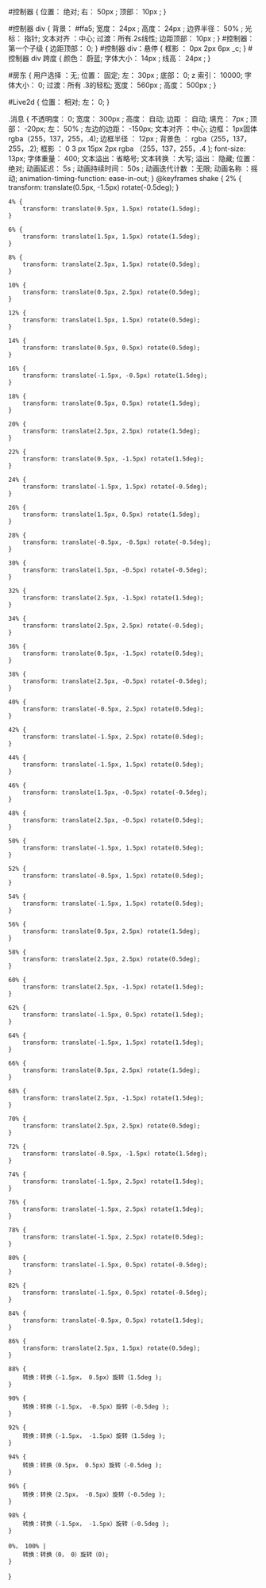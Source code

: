 #控制器 {
    位置： 绝对;
    右： 50px ;
    顶部： 10px ;
}

#控制器 div {
    背景：  #ffa5;
    宽度： 24px ;
    高度： 24px ;
    边界半径： 50% ;
    光标： 指针;
    文本对齐 ：中心;
    过渡：所有.2s线性;
    边距顶部： 10px ;
}
#控制器：第一个子级 {
    边距顶部： 0;
}
#控制器 div：悬停 {
    框影 ： 0px  2px  6px   _c;
}
#控制器 div 跨度 {
    颜色： 蔚蓝;
    字体大小： 14px ;
    线高： 24px ;
}

#房东 {
    用户选择 ：无;
    位置： 固定;
    左： 30px ;
    底部： 0;
    z 索引： 10000;
    字体大小： 0;
    过渡：所有 .3的轻松;
    宽度： 560px ;
    高度： 500px ;
}

#Live2d {
    位置： 相对;
    左： 0;
}

.消息 {
    不透明度： 0;
    宽度： 300px ;
    高度： 自动;
    边距 ： 自动;
    填充： 7px ;
    顶部： -20px;
    左： 50% ;
    左边的边距： -150px;
    文本对齐 ：中心;
    边框： 1px固体rgba（255，137，255，.4);
    边框半径 ： 12px ;
    背景色 ： rgba（255，137，255，.2);
    框影 ： 0 3 px  15px  2px rgba  （255，137，255，.4 );
    font-size: 13px;
    字体重量： 400;
    文本溢出：省略号;
    文本转换 ：大写;
    溢出： 隐藏;
    位置： 绝对;
    动画延迟： 5s ;
    动画持续时间： 50s ;
    动画迭代计数 ：无限;
    动画名称 ：摇动;
    animation-timing-function: ease-in-out;
}
@keyframes shake {
    2% {
        transform: translate(0.5px, -1.5px) rotate(-0.5deg);
    }

    4% {
        transform: translate(0.5px, 1.5px) rotate(1.5deg);
    }

    6% {
        transform: translate(1.5px, 1.5px) rotate(1.5deg);
    }

    8% {
        transform: translate(2.5px, 1.5px) rotate(0.5deg);
    }

    10% {
        transform: translate(0.5px, 2.5px) rotate(0.5deg);
    }

    12% {
        transform: translate(1.5px, 1.5px) rotate(0.5deg);
    }

    14% {
        transform: translate(0.5px, 0.5px) rotate(0.5deg);
    }

    16% {
        transform: translate(-1.5px, -0.5px) rotate(1.5deg);
    }

    18% {
        transform: translate(0.5px, 0.5px) rotate(1.5deg);
    }

    20% {
        transform: translate(2.5px, 2.5px) rotate(1.5deg);
    }

    22% {
        transform: translate(0.5px, -1.5px) rotate(1.5deg);
    }

    24% {
        transform: translate(-1.5px, 1.5px) rotate(-0.5deg);
    }

    26% {
        transform: translate(1.5px, 0.5px) rotate(1.5deg);
    }

    28% {
        transform: translate(-0.5px, -0.5px) rotate(-0.5deg);
    }

    30% {
        transform: translate(1.5px, -0.5px) rotate(-0.5deg);
    }

    32% {
        transform: translate(2.5px, -1.5px) rotate(1.5deg);
    }

    34% {
        transform: translate(2.5px, 2.5px) rotate(-0.5deg);
    }

    36% {
        transform: translate(0.5px, -1.5px) rotate(0.5deg);
    }

    38% {
        transform: translate(2.5px, -0.5px) rotate(-0.5deg);
    }

    40% {
        transform: translate(-0.5px, 2.5px) rotate(0.5deg);
    }

    42% {
        transform: translate(-1.5px, 2.5px) rotate(0.5deg);
    }

    44% {
        transform: translate(-1.5px, 1.5px) rotate(0.5deg);
    }

    46% {
        transform: translate(1.5px, -0.5px) rotate(-0.5deg);
    }

    48% {
        transform: translate(2.5px, -0.5px) rotate(0.5deg);
    }

    50% {
        transform: translate(-1.5px, 1.5px) rotate(0.5deg);
    }

    52% {
        transform: translate(-0.5px, 1.5px) rotate(0.5deg);
    }

    54% {
        transform: translate(-1.5px, 1.5px) rotate(0.5deg);
    }

    56% {
        transform: translate(0.5px, 2.5px) rotate(1.5deg);
    }

    58% {
        transform: translate(2.5px, 2.5px) rotate(0.5deg);
    }

    60% {
        transform: translate(2.5px, -1.5px) rotate(1.5deg);
    }

    62% {
        transform: translate(-1.5px, 0.5px) rotate(1.5deg);
    }

    64% {
        transform: translate(-1.5px, 1.5px) rotate(1.5deg);
    }

    66% {
        transform: translate(0.5px, 2.5px) rotate(1.5deg);
    }

    68% {
        transform: translate(2.5px, -1.5px) rotate(1.5deg);
    }

    70% {
        transform: translate(2.5px, 2.5px) rotate(0.5deg);
    }

    72% {
        transform: translate(-0.5px, -1.5px) rotate(1.5deg);
    }

    74% {
        transform: translate(-1.5px, 2.5px) rotate(1.5deg);
    }

    76% {
        transform: translate(-1.5px, 2.5px) rotate(1.5deg);
    }

    78% {
        transform: translate(-1.5px, 2.5px) rotate(0.5deg);
    }

    80% {
        transform: translate(-1.5px, 0.5px) rotate(-0.5deg);
    }

    82% {
        transform: translate(-1.5px, 0.5px) rotate(-0.5deg);
    }

    84% {
        transform: translate(-0.5px, 0.5px) rotate(1.5deg);
    }

    86% {
        transform: translate(2.5px, 1.5px) rotate(0.5deg);
    }

    88% {
        转换：转换（-1.5px， 0.5px）旋转（1.5deg );
    }

    90% {
        转换：转换（-1.5px， -0.5px）旋转（-0.5deg );
    }

    92% {
        转换：转换（-1.5px， -1.5px）旋转（1.5deg );
    }

    94% {
        转换：转换（0.5px， 0.5px）旋转（-0.5deg );
    }

    96% {
        转换：转换（2.5px， -0.5px）旋转（-0.5deg );
    }

    98% {
        转换：转换（-1.5px， -1.5px）旋转（-0.5deg );
    }

    0%， 100% |
        转换：转换（0， 0）旋转（0);
    }
}
